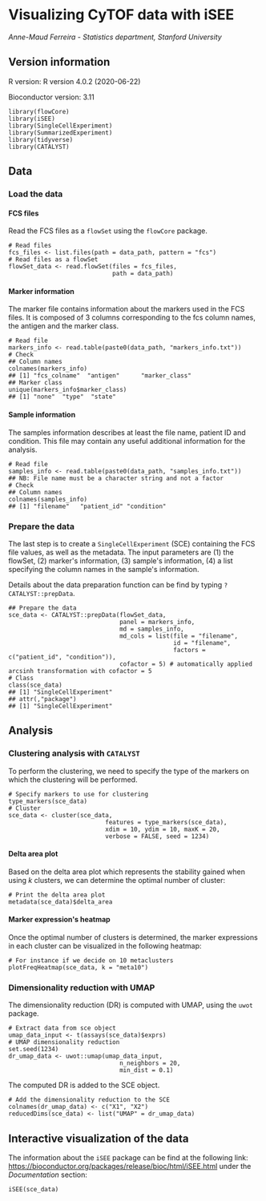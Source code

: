 # Visualizing CyTOF data with iSEE

*Anne-Maud Ferreira - Statistics department, Stanford University*

## Version information

R version: R version 4.0.2 (2020-06-22) 

Bioconductor version: 3.11

```
library(flowCore)
library(iSEE)
library(SingleCellExperiment)
library(SummarizedExperiment)
library(tidyverse)
library(CATALYST)
```

## Data

### Load the data

#### FCS files

Read the FCS files as a `flowSet` using the `flowCore` package.

```
# Read files
fcs_files <- list.files(path = data_path, pattern = "fcs")
# Read files as a flowSet
flowSet_data <- read.flowSet(files = fcs_files,
                             path = data_path)
```

#### Marker information

The marker file contains information about the markers used in the FCS files. It is composed of 3 columns corresponding to the fcs column names, the antigen and the marker class.

```
# Read file
markers_info <- read.table(paste0(data_path, "markers_info.txt"))
# Check
## Column names
colnames(markers_info)
## [1] "fcs_colname"  "antigen"      "marker_class"
## Marker class
unique(markers_info$marker_class)
## [1] "none"  "type"  "state"
```

#### Sample information

The samples information describes at least the file name, patient ID and condition. This file may contain any useful additional information for the analysis.

```
# Read file
samples_info <- read.table(paste0(data_path, "samples_info.txt"))
## NB: File name must be a character string and not a factor
# Check
## Column names
colnames(samples_info)
## [1] "filename"   "patient_id" "condition"
```

### Prepare the data

The last step is to create a `SingleCellExperiment` (SCE) containing the FCS file values, as well as the metadata. The input parameters are (1) the flowSet, (2) marker's information, (3) sample's information, (4) a list specifying the column names in the sample's information. 

Details about the data preparation function can be find by typing `?CATALYST::prepData`.

```
## Prepare the data
sce_data <- CATALYST::prepData(flowSet_data,
                               panel = markers_info,
                               md = samples_info,
                               md_cols = list(file = "filename",
                                              id = "filename",
                                              factors = c("patient_id", "condition")),
                               cofactor = 5) # automatically applied arcsinh transformation with cofactor = 5
# Class
class(sce_data)
## [1] "SingleCellExperiment"
## attr(,"package")
## [1] "SingleCellExperiment"
```

## Analysis

### Clustering analysis with `CATALYST`

To perform the clustering, we need to specify the type of the markers on which the clustering will be performed.

```
# Specify markers to use for clustering
type_markers(sce_data)
# Cluster
sce_data <- cluster(sce_data, 
                           features = type_markers(sce_data),
                           xdim = 10, ydim = 10, maxK = 20, 
                           verbose = FALSE, seed = 1234)
```

#### Delta area plot

Based on the delta area plot which represents the stability gained when using *k* clusters, we can determine the optimal number of cluster:

```
# Print the delta area plot
metadata(sce_data)$delta_area
```

#### Marker expression's heatmap

Once the optimal number of clusters is determined, the marker expressions in each cluster can be visualized in the following heatmap:

```
# For instance if we decide on 10 metaclusters
plotFreqHeatmap(sce_data, k = "meta10")
```

### Dimensionality reduction with UMAP

The dimensionality reduction (DR) is computed with UMAP, using the `uwot` package.

```
# Extract data from sce object
umap_data_input <- t(assays(sce_data)$exprs)
# UMAP dimensionality reduction
set.seed(1234)
dr_umap_data <- uwot::umap(umap_data_input, 
                               n_neighbors = 20, 
                               min_dist = 0.1)
```

The computed DR is added to the SCE object.

```
# Add the dimensionality reduction to the SCE
colnames(dr_umap_data) <- c("X1", "X2")
reducedDims(sce_data) <- list("UMAP" = dr_umap_data)
```

## Interactive visualization of the data

The information about the `iSEE` package can be find at the following link: https://bioconductor.org/packages/release/bioc/html/iSEE.html
under the *Documentation* section:

```
iSEE(sce_data)
```
